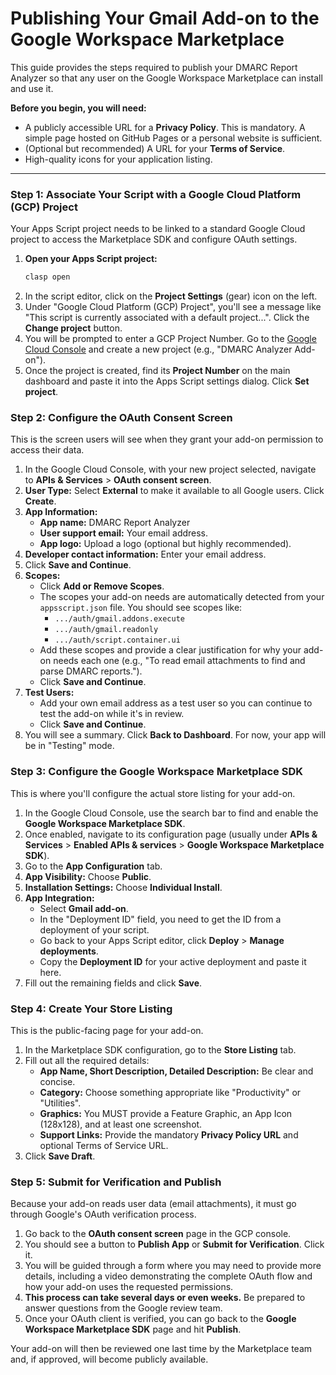# Publishing Your Gmail Add-on to the Google Workspace Marketplace

This guide provides the steps required to publish your DMARC Report Analyzer so that any user on the Google Workspace Marketplace can install and use it.

**Before you begin, you will need:**
*   A publicly accessible URL for a **Privacy Policy**. This is mandatory. A simple page hosted on GitHub Pages or a personal website is sufficient.
*   (Optional but recommended) A URL for your **Terms of Service**.
*   High-quality icons for your application listing.

---

### Step 1: Associate Your Script with a Google Cloud Platform (GCP) Project

Your Apps Script project needs to be linked to a standard Google Cloud project to access the Marketplace SDK and configure OAuth settings.

1.  **Open your Apps Script project:**
    ```bash
    clasp open
    ```
2.  In the script editor, click on the **Project Settings** (gear) icon on the left.
3.  Under "Google Cloud Platform (GCP) Project", you'll see a message like "This script is currently associated with a default project...". Click the **Change project** button.
4.  You will be prompted to enter a GCP Project Number. Go to the [Google Cloud Console](https://console.cloud.google.com/) and create a new project (e.g., "DMARC Analyzer Add-on").
5.  Once the project is created, find its **Project Number** on the main dashboard and paste it into the Apps Script settings dialog. Click **Set project**.

### Step 2: Configure the OAuth Consent Screen

This is the screen users will see when they grant your add-on permission to access their data.

1.  In the Google Cloud Console, with your new project selected, navigate to **APIs & Services** > **OAuth consent screen**.
2.  **User Type:** Select **External** to make it available to all Google users. Click **Create**.
3.  **App Information:**
    *   **App name:** DMARC Report Analyzer
    *   **User support email:** Your email address.
    *   **App logo:** Upload a logo (optional but highly recommended).
4.  **Developer contact information:** Enter your email address.
5.  Click **Save and Continue**.
6.  **Scopes:**
    *   Click **Add or Remove Scopes**.
    *   The scopes your add-on needs are automatically detected from your `appsscript.json` file. You should see scopes like:
        *   `.../auth/gmail.addons.execute`
        *   `.../auth/gmail.readonly`
        *   `.../auth/script.container.ui`
    *   Add these scopes and provide a clear justification for why your add-on needs each one (e.g., "To read email attachments to find and parse DMARC reports.").
    *   Click **Save and Continue**.
7.  **Test Users:**
    *   Add your own email address as a test user so you can continue to test the add-on while it's in review.
    *   Click **Save and Continue**.
8.  You will see a summary. Click **Back to Dashboard**. For now, your app will be in "Testing" mode.

### Step 3: Configure the Google Workspace Marketplace SDK

This is where you'll configure the actual store listing for your add-on.

1.  In the Google Cloud Console, use the search bar to find and enable the **Google Workspace Marketplace SDK**.
2.  Once enabled, navigate to its configuration page (usually under **APIs & Services** > **Enabled APIs & services** > **Google Workspace Marketplace SDK**).
3.  Go to the **App Configuration** tab.
4.  **App Visibility:** Choose **Public**.
5.  **Installation Settings:** Choose **Individual Install**.
6.  **App Integration:**
    *   Select **Gmail add-on**.
    *   In the "Deployment ID" field, you need to get the ID from a deployment of your script.
    *   Go back to your Apps Script editor, click **Deploy** > **Manage deployments**.
    *   Copy the **Deployment ID** for your active deployment and paste it here.
7.  Fill out the remaining fields and click **Save**.

### Step 4: Create Your Store Listing

This is the public-facing page for your add-on.

1.  In the Marketplace SDK configuration, go to the **Store Listing** tab.
2.  Fill out all the required details:
    *   **App Name, Short Description, Detailed Description:** Be clear and concise.
    *   **Category:** Choose something appropriate like "Productivity" or "Utilities".
    *   **Graphics:** You MUST provide a Feature Graphic, an App Icon (128x128), and at least one screenshot.
    *   **Support Links:** Provide the mandatory **Privacy Policy URL** and optional Terms of Service URL.
3.  Click **Save Draft**.

### Step 5: Submit for Verification and Publish

Because your add-on reads user data (email attachments), it must go through Google's OAuth verification process.

1.  Go back to the **OAuth consent screen** page in the GCP console.
2.  You should see a button to **Publish App** or **Submit for Verification**. Click it.
3.  You will be guided through a form where you may need to provide more details, including a video demonstrating the complete OAuth flow and how your add-on uses the requested permissions.
4.  **This process can take several days or even weeks.** Be prepared to answer questions from the Google review team.
5.  Once your OAuth client is verified, you can go back to the **Google Workspace Marketplace SDK** page and hit **Publish**.

Your add-on will then be reviewed one last time by the Marketplace team and, if approved, will become publicly available.
